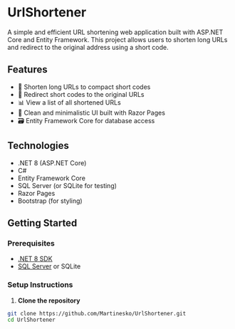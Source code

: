 # UrlShortener

A simple and efficient URL shortening web application built with ASP.NET Core and Entity Framework. This project allows users to shorten long URLs and redirect to the original address using a short code.

## Features

- 🔗 Shorten long URLs to compact short codes
- 🚀 Redirect short codes to the original URLs
- 📊 View a list of all shortened URLs
- 🧰 Clean and minimalistic UI built with Razor Pages
- 🗃️ Entity Framework Core for database access

## Technologies

- .NET 8 (ASP.NET Core)
- C#
- Entity Framework Core
- SQL Server (or SQLite for testing)
- Razor Pages
- Bootstrap (for styling)

## Getting Started

### Prerequisites

- [.NET 8 SDK](https://dotnet.microsoft.com/en-us/download/dotnet/8.0)
- [SQL Server](https://www.microsoft.com/en-us/sql-server) or SQLite

### Setup Instructions

1. **Clone the repository**

```bash
git clone https://github.com/Martinesko/UrlShortener.git
cd UrlShortener 
